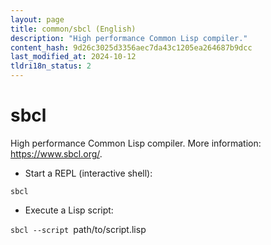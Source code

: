 ```yaml
---
layout: page
title: common/sbcl (English)
description: "High performance Common Lisp compiler."
content_hash: 9d26c3025d3356aec7da43c1205ea264687b9dcc
last_modified_at: 2024-10-12
tldri18n_status: 2
---
```

# sbcl

High performance Common Lisp compiler.
More information: <https://www.sbcl.org/>.

- Start a REPL (interactive shell):

`sbcl`

- Execute a Lisp script:

`sbcl --script `<span class="tldr-var badge badge-pill bg-dark-lm bg-white-dm text-white-lm text-dark-dm font-weight-bold">path/to/script.lisp</span>

